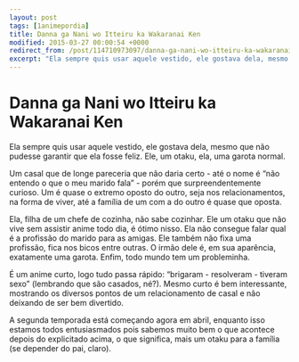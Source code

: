 ```yaml
---
layout: post
tags: [1animepordia]
title: Danna ga Nani wo Itteiru ka Wakaranai Ken
modified: 2015-03-27 00:00:54 +0000
redirect_from: /post/114710973097/danna-ga-nani-wo-itteiru-ka-wakaranai-ken/,/post/114710973097/
excerpt: "Ela sempre quis usar aquele vestido, ele gostava dela, mesmo que não pudesse garantir que ela fosse feliz. Ele, um otaku, ela, uma garota normal."
---
```


Danna ga Nani wo Itteiru ka Wakaranai Ken
=========================================

Ela sempre quis usar aquele vestido, ele gostava dela, mesmo que não
pudesse garantir que ela fosse feliz. Ele, um otaku, ela, uma garota
normal.

Um casal que de longe pareceria que não daria certo - até o nome é “não
entendo o que o meu marido fala” - porém que surpreendentemente curioso.
Um é quase o extremo oposto do outro, seja nos relacionamentos, na forma
de viver, até a família de um com a do outro é quase que oposta.

Ela, filha de um chefe de cozinha, não sabe cozinhar. Ele um otaku que
não vive sem assistir anime todo dia, é ótimo nisso. Ela não consegue
falar qual é a profissão do marido para as amigas. Ele também não fixa
uma profissão, fica nos bicos entre outras. O irmão dele é, em sua
aparência, exatamente uma garota. Enfim, todo mundo tem um probleminha.

É um anime curto, logo tudo passa rápido: “brigaram - resolveram -
tiveram sexo” (lembrando que são casados, né?). Mesmo curto é bem
interessante, mostrando os diversos pontos de um relacionamento de casal
e não deixando de ser bem divertido.

A segunda temporada está começando agora em abril, enquanto isso estamos
todos entusiasmados pois sabemos muito bem o que acontece depois do
explicitado acima, o que significa, mais um otaku para a família (se
depender do pai, claro).


